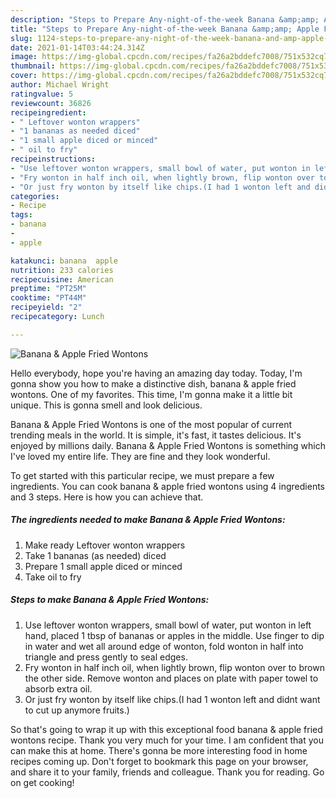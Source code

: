 ```yaml
---
description: "Steps to Prepare Any-night-of-the-week Banana &amp;amp; Apple Fried Wontons"
title: "Steps to Prepare Any-night-of-the-week Banana &amp;amp; Apple Fried Wontons"
slug: 1124-steps-to-prepare-any-night-of-the-week-banana-and-amp-apple-fried-wontons
date: 2021-01-14T03:44:24.314Z
image: https://img-global.cpcdn.com/recipes/fa26a2bddefc7008/751x532cq70/banana-apple-fried-wontons-recipe-main-photo.jpg
thumbnail: https://img-global.cpcdn.com/recipes/fa26a2bddefc7008/751x532cq70/banana-apple-fried-wontons-recipe-main-photo.jpg
cover: https://img-global.cpcdn.com/recipes/fa26a2bddefc7008/751x532cq70/banana-apple-fried-wontons-recipe-main-photo.jpg
author: Michael Wright
ratingvalue: 5
reviewcount: 36826
recipeingredient:
- " Leftover wonton wrappers"
- "1 bananas as needed diced"
- "1 small apple diced or minced"
- " oil to fry"
recipeinstructions:
- "Use leftover wonton wrappers, small bowl of water, put wonton in left hand, placed 1 tbsp of bananas or apples in the middle. Use finger to dip in water and wet all around edge of wonton, fold wonton in half into triangle and press gently to seal edges."
- "Fry wonton in half inch oil, when lightly brown, flip wonton over to brown the other side. Remove wonton and places on plate with paper towel to absorb extra oil."
- "Or just fry wonton by itself like chips.(I had 1 wonton left and didnt want to cut up anymore fruits.)"
categories:
- Recipe
tags:
- banana
- 
- apple

katakunci: banana  apple 
nutrition: 233 calories
recipecuisine: American
preptime: "PT25M"
cooktime: "PT44M"
recipeyield: "2"
recipecategory: Lunch

---
```



![Banana &amp; Apple Fried Wontons](https://img-global.cpcdn.com/recipes/fa26a2bddefc7008/751x532cq70/banana-apple-fried-wontons-recipe-main-photo.jpg)

Hello everybody, hope you're having an amazing day today. Today, I'm gonna show you how to make a distinctive dish, banana &amp; apple fried wontons. One of my favorites. This time, I'm gonna make it a little bit unique. This is gonna smell and look delicious.

Banana &amp; Apple Fried Wontons is one of the most popular of current trending meals in the world. It is simple, it's fast, it tastes delicious. It's enjoyed by millions daily. Banana &amp; Apple Fried Wontons is something which I've loved my entire life. They are fine and they look wonderful.




To get started with this particular recipe, we must prepare a few ingredients. You can cook banana &amp; apple fried wontons using 4 ingredients and 3 steps. Here is how you can achieve that.

<!--inarticleads1-->

##### The ingredients needed to make Banana &amp; Apple Fried Wontons:

1. Make ready  Leftover wonton wrappers
1. Take 1 bananas (as needed) diced
1. Prepare 1 small apple diced or minced
1. Take  oil to fry




<!--inarticleads2-->

##### Steps to make Banana &amp; Apple Fried Wontons:

1. Use leftover wonton wrappers, small bowl of water, put wonton in left hand, placed 1 tbsp of bananas or apples in the middle. Use finger to dip in water and wet all around edge of wonton, fold wonton in half into triangle and press gently to seal edges.
1. Fry wonton in half inch oil, when lightly brown, flip wonton over to brown the other side. Remove wonton and places on plate with paper towel to absorb extra oil.
1. Or just fry wonton by itself like chips.(I had 1 wonton left and didnt want to cut up anymore fruits.)




So that's going to wrap it up with this exceptional food banana &amp; apple fried wontons recipe. Thank you very much for your time. I am confident that you can make this at home. There's gonna be more interesting food in home recipes coming up. Don't forget to bookmark this page on your browser, and share it to your family, friends and colleague. Thank you for reading. Go on get cooking!

